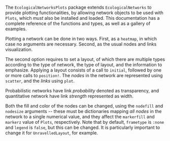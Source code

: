 The `EcologicalNetworksPlots` package extends `EcologicalNetworks` to provide
plotting functionalities, by allowing network objects to be used with `Plots`,
which *must* also be installed and loaded. This documentation has a complete
reference of the functions and types, as well as a gallery of examples.

Plotting a network can be done in two ways. First, as a `heatmap`, in which case
no arguments are necessary. Second, as the usual nodes and links visualization.

The second option requires to set a layout, of which there are multiple types
according to the type of network, the type of layout, and the information to
emphasize. Applying a layout consists of a call to `initial`, followed by one or
more calls to `position!`. The *nodes* in the network are represented using
`scatter`, and the *links* using `plot`.

Probabilistic networks have link *probability* denoted as transparency, and
quantitative network have link *strength* represented as width.

Both the fill and color of the nodes can be changed, using the `nodefill`
and `nodesize` arguments -- these must be dictionaries mapping *all nodes* in
the network to a single numerical value, and they affect the `markerfill` and
`markerz` value of `Plots`, respectively. Note that by default, `frametype` is
`:none` and `legend` is `false`, but this can be changed. It is particularly
important to change it for `UnravelledLayout`, for example.
